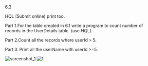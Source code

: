 6.3

HQL (Submit online) print too.

Part 1.For the table created in 6.1 write a program to count number of records in the UserDetails table. (use HQL). 

Part 2.Count all the records where userId > 5. 

Part 3. Print all the userName with userId >=5.


![screenshot_1](https://cloud.githubusercontent.com/assets/17025509/14496905/7b3b75b0-01b2-11e6-85ac-95081086ebb3.png)
![1](https://cloud.githubusercontent.com/assets/17025509/14496906/7b3b6d5e-01b2-11e6-8ae5-eb1c6bbb6c8c.JPG)














